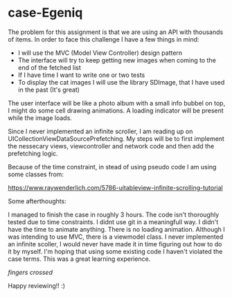 # case-Egeniq
 
The problem for this assignment is that we are using an API with thousands of items.
In order to face this challenge I have a few things in mind:

- I will use the MVC (Model View Controller) design pattern
- The interface will try to keep getting new images when coming to the end of the fetched list
- If I have time I want to write one or two tests
- To display the cat images I will use the library SDImage, that I have used in the past (It's great)

The user interface will be like a photo album with a small info bubbel on top, I might do some cell drawing animations.
A loading indicator will be present while the image loads.

Since I never implemented an infinite scroller, I am reading up on UICollectionViewDataSourcePrefetching. My steps will be to first implement the nessecary views, viewcontroller and network code and then add the prefetching logic.

Because of the time constraint, in stead of using pseudo code I am using some classes from:

https://www.raywenderlich.com/5786-uitableview-infinite-scrolling-tutorial

Some afterthoughts:

I managed to finish the case in roughly 3 hours. 
The code isn't thoroughly tested due to time constraints.
I didnt use git in a meaningfull way.
I didn't have the time to animate anything.
There is no loading animation.
Although I was intending to use MVC, there is a viewmodel class.
I never implemented an infinite scoller, I would never have made it in time figuring out how to do it by myself.
I'm hoping that using some existing code I haven't violated the case terms.
This was a great learning experience.

*fingers crossed*

Happy reviewing!! :)
